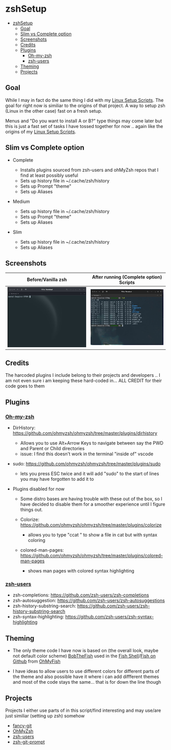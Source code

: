 # zshSetup

- [zshSetup](#zshsetup)
  - [Goal](#goal)
  - [Slim vs Complete option](#slim-vs-complete-option)
  - [Screenshots](#screenshots)
  - [Credits](#credits)
  - [Plugins](#plugins)
    - [Oh-my-zsh](#oh-my-zsh)
    - [zsh-users](#zsh-users)
  - [Theming](#theming)
  - [Projects](#projects)


## Goal

While I may in fact do the same thing I did with my [Linux Setup Scripts](https://github.com/Xmetalfanx/linuxSetup).  The goal for right now is similiar to the origins of that project.  A way to setup zsh (Linux in the other case) fast on a fresh setup.

Menus and "Do you want to install A or B?" type things may come later but this is just a fast set of tasks I have tossed together for now .. again like the origins of my [Linux Setup Scripts](https://github.com/Xmetalfanx/linuxSetup).

## Slim vs Complete option 
- Complete 
  - Installs plugins sourced from zsh-users and ohMyZsh repos that I find at least possibly useful
  - Sets up history file in ~/.cache/zsh/history
  - Sets up Prompt "theme"
  - Sets up Aliases

- Medium 
  - Sets up history file in ~/.cache/zsh/history
  - Sets up Prompt "theme"
  - Sets up Aliases

- Slim 
  - Sets up history file in ~/.cache/zsh/history
  - Sets up Aliases

## Screenshots 

| Before/Vanilla zsh                                   | After running (Complete option) Scripts               |
|------------------------------------------------------|-------------------------------------------------------|
| ![Before/Vanilla zsh](assets/screenshots/before.jpg) | ![After running script](assets/screenshots/after.jpg) |


## Credits

The harcoded plugins I include belong to their projects and developers .. I am not even sure i am keeping these hard-coded in... ALL CREDIT for their code goes to them 

## Plugins

### [Oh-my-zsh](https://github.com/ohmyzsh/ohmyzsh)

- DirHistory: https://github.com/ohmyzsh/ohmyzsh/tree/master/plugins/dirhistory
  - Allows you to use Alt+Arrow Keys to navigate between say the PWD and Parent or Child directories
  - issue: I find this doesn't work in the terminal "inside of" vscode 
- sudo: https://github.com/ohmyzsh/ohmyzsh/tree/master/plugins/sudo
  - lets you  press ESC twice and it will add "sudo" to the start of lines you may have forgotten to add it to

- Plugins disabled for now
  - Some distro bases are having trouble with these out of the box, so I have decided to disable them for a smoother experience until I figure things out.

  -  Colorize: https://github.com/ohmyzsh/ohmyzsh/tree/master/plugins/colorize
     - allows you to type "ccat <file>" to show a file in cat but with syntax coloring
  - colored-man-pages: https://github.com/ohmyzsh/ohmyzsh/tree/master/plugins/colored-man-pages
    - shows man pages with colored syntax highlighting 



### [zsh-users](https://github.com/zsh-users)

- zsh-completions: https://github.com/zsh-users/zsh-completions
- zsh-autosuggestion: https://github.com/zsh-users/zsh-autosuggestions
- zsh-history-substring-search: https://github.com/zsh-users/zsh-history-substring-search
- zsh-syntax-highlighting: https://github.com/zsh-users/zsh-syntax-highlighting

## Theming
- The only theme code I have now is based on (the overall look, maybe not default color scheme) [BobTheFish](https://github.com/oh-my-fish/theme-bobthefish) used in the [Fish Shell](https://fishshell.com/)/[Fish on Github](https://github.com/fish-shell/fish-shell) from [OhMyFish](https://github.com/oh-my-fish/oh-my-fish)

- I have ideas to allow users to use different colors for different parts of the theme and also possible have it where i can add diffferent themes and most of the code stays the same... that is for down the line though 


## Projects

Projects I either use parts of in this script/find interesting and may use/are just similiar (setting up zsh) somehow 

- [fancy-git](https://github.com/diogocavilha/fancy-git)
- [OhMyZsh](https://github.com/ohmyzsh/ohmyzsh)
- [zsh-users](https://github.com/zsh-users)
- [zsh-git-prompt](https://github.com/zsh-git-prompt/zsh-git-prompt)
